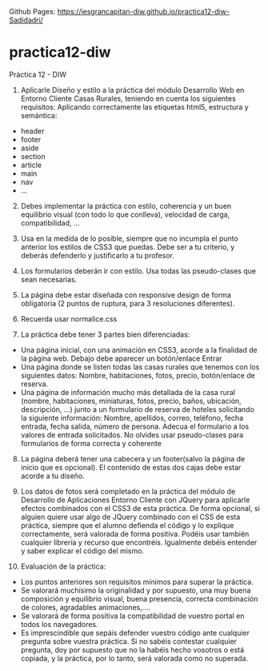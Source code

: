 Github Pages:
https://iesgrancapitan-diw.github.io/practica12-diw-Sadidadri/
# practica12-diw
Práctica 12 - DIW

1. Aplicarle Diseño y estilo a la práctica del módulo Desarrollo Web en Entorno Cliente Casas Rurales, teniendo en cuenta los siguientes requisitos:
Aplicando correctamente las etiquetas html5, estructura y semántica:
 - header
 - footer
 - aside 
 - section
 - article 
 - main 
 - nav 
 - ...

2. Debes implementar la práctica con estilo, coherencia y un buen equilibrio visual (con todo lo que conlleva), velocidad de carga, compatibilidad, ...

3. Usa en la medida de lo posible, siempre que no incumpla el punto anterior los estilos de CSS3 que puedas. Debe ser a tu criterio, y deberás defenderlo y justificarlo a tu profesor.

4. Los formularios deberán ir con estilo. Usa todas las pseudo-clases que sean necesarias.

5. La página debe estar diseñada con responsive design de forma obligatoria (2 puntos de ruptura, para 3 resoluciones diferentes).

6. Recuerda usar normalice.css

7. La práctica debe tener 3 partes bien diferenciadas:
 - Una página inicial, con una animación en CSS3, acorde a la finalidad de la página web. Debajo debe aparecer un botón/enlace Entrar
 - Una página donde se listen todas las casas rurales que tenemos con los siguientes datos: Nombre, habitaciones, fotos, precio, botón/enlace de reserva. 
 - Una página de información mucho más detallada de la casa rural (nombre, habitaciones, miniaturas, fotos, precio, baños, ubicación, descripción, ...) junto a un formulario de reserva de hoteles solicitando la siguiente información: Nombre, apellidos, correo, teléfono, fecha entrada, fecha salida, número de persona. Adecua el formulario a los valores de entrada solicitados. No olvides usar pseudo-clases para formularios de forma correcta y coherente

8. La página deberá tener una cabecera y un footer(salvo la página de inicio que es opcional). El contenido de estas dos cajas debe estar acorde a tu diseño.

9. Los datos de fotos será completado en la práctica del módulo de Desarrollo de Aplicaciones Entorno Cliente con JQuery para aplicarle efectos combinados con el CSS3 de esta práctica. De forma opcional, si alguien quiere usar algo de JQuery combinado con el CSS de esta práctica, siempre que el alumno defienda el código y lo explique correctamente, será valorada de forma positiva. Podéis usar también cualquier librería y recurso que encontréis. Igualmente debéis entender y saber explicar el código del mismo. 

10. Evaluación de la práctica:
 - Los puntos anteriores son requisitos mínimos para superar la práctica.
 - Se valorará muchísimo la originalidad y por supuesto, una muy buena composición y equilibrio visual, buena presencia, correcta combinación de colores, agradables animaciones,....
 - Se valorará de forma positiva la compatibilidad de vuestro portal en todos los navegadores.
 - Es imprescindible que sepáis defender vuestro código ante cualquier pregunta sobre vuestra práctica. Si no sabéis contestar cualquier pregunta, doy por supuesto que no la habéis hecho vosotros o está copiada, y la práctica, por lo tanto, será valorada como no superada.
